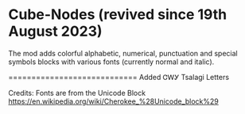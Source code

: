 # Cube-Nodes (revived since 19th August 2023)
The mod adds colorful alphabetic, numerical, punctuation and special symbols blocks with various fonts (currently normal and italic).


============================
Added ᏣᎳᎩ Tsalagi Letters

Credits: Fonts are from the Unicode Block
https://en.wikipedia.org/wiki/Cherokee_%28Unicode_block%29
